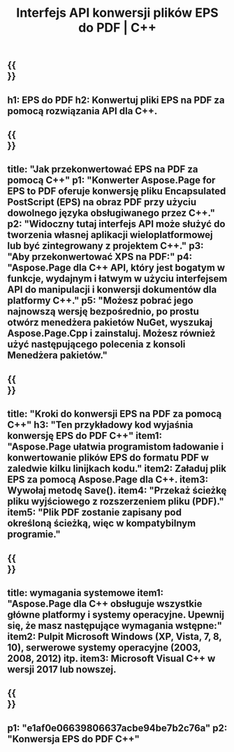 ﻿---
translation: true
template: /_templates/_conversion-child-cpp.md
title: Interfejs API konwersji plików EPS do PDF | C++
url: /cpp/conversion/eps-to-pdf/
description: Konwersja EPS do PDF zapewniona przez Aspose.Page dla rozwiązania C++ API. Działa w C++ Runtime Environment dla Windows 32-bitowy, Windows 64-bitowy i Linux 64-bitowy.
informat: EPS
outformat: PDF
otherformats: XPS PS
---

{{<section banner>}}
---
h1: EPS do PDF
h2: Konwertuj pliki EPS na PDF za pomocą rozwiązania API dla C++.
---

{{<section overview>}}
---
title: "Jak przekonwertować EPS na PDF za pomocą C++"
p1: "Konwerter Aspose.Page for EPS to PDF oferuje konwersję pliku Encapsulated PostScript (EPS) na obraz PDF przy użyciu dowolnego języka obsługiwanego przez C++."
p2: "Widoczny tutaj interfejs API może służyć do tworzenia własnej aplikacji wieloplatformowej lub być zintegrowany z projektem C++."
p3: "Aby przekonwertować XPS na PDF:"
p4: "Aspose.Page dla C++ API, który jest bogatym w funkcje, wydajnym i łatwym w użyciu interfejsem API do manipulacji i konwersji dokumentów dla platformy C++."
p5: "Możesz pobrać jego najnowszą wersję bezpośrednio, po prostu otwórz menedżera pakietów NuGet, wyszukaj Aspose.Page.Cpp i zainstaluj. Możesz również użyć następującego polecenia z konsoli Menedżera pakietów."
---

{{<section feature1>}}
---
title: "Kroki do konwersji EPS na PDF za pomocą C++"
h3: "Ten przykładowy kod wyjaśnia konwersję EPS do PDF C++"
item1: "Aspose.Page ułatwia programistom ładowanie i konwertowanie plików EPS do formatu PDF w zaledwie kilku linijkach kodu."
item2: Załaduj plik EPS za pomocą Aspose.Page dla C++.
item3: Wywołaj metodę Save().
item4: "Przekaż ścieżkę pliku wyjściowego z rozszerzeniem pliku (PDF)."
item5: "Plik PDF zostanie zapisany pod określoną ścieżką, więc w kompatybilnym programie."
---

{{<section feature2>}}
---
title: wymagania systemowe
item1: "Aspose.Page dla C++ obsługuje wszystkie główne platformy i systemy operacyjne. Upewnij się, że masz następujące wymagania wstępne:"
item2: Pulpit Microsoft Windows (XP, Vista, 7, 8, 10), serwerowe systemy operacyjne (2003, 2008, 2012) itp.
item3: Microsoft Visual C++ w wersji 2017 lub nowszej.
---

{{<section gist>}}
---
p1: "e1af0e06639806637acbe94be7b2c76a"
p2: "Konwersja EPS do PDF C++"
---
